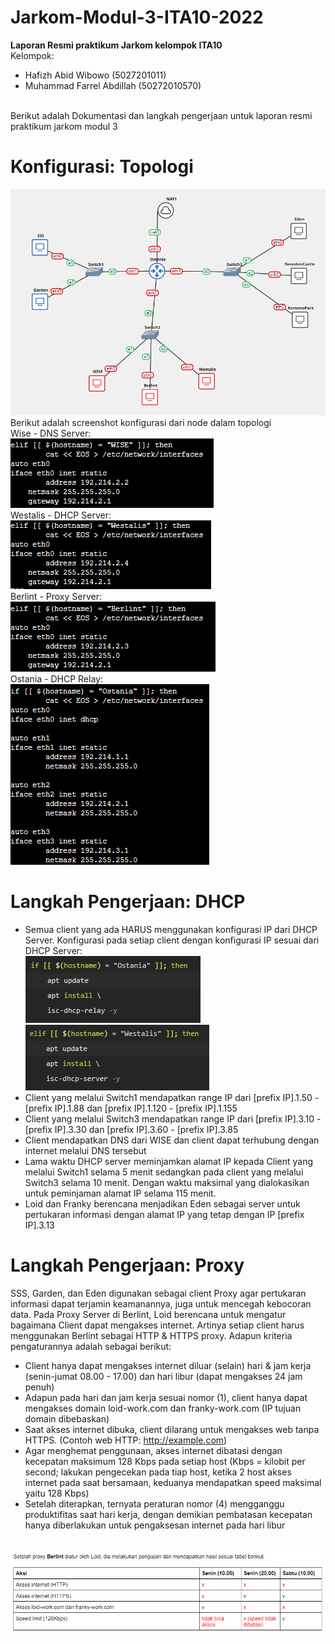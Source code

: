 # Jarkom-Modul-3-ITA10-2022
**Laporan Resmi praktikum Jarkom kelompok ITA10**
<br>
Kelompok:
- Hafizh Abid Wibowo (5027201011)
- Muhammad Farrel Abdillah (50272010570)
<br>
Berikut adalah Dokumentasi dan langkah pengerjaan untuk laporan resmi praktikum jarkom modul 3
<br>

# **Konfigurasi: Topologi**
<img src="Screenshot/1.PNG">
<br>
 Berikut adalah screenshot konfigurasi dari node dalam topologi
 
 <br>
 Wise - DNS Server:
 <br>
 <img src="Screenshot/2.PNG">
 
 <br>
 Westalis - DHCP Server:
 <br>
 <img src="Screenshot/3.PNG">
 
 <br>
 Berlint - Proxy Server:
 <br>
 <img src="Screenshot/4.PNG">
 
 <br>
 Ostania - DHCP Relay:
 <br>
 <img src="Screenshot/5.PNG">
 
 <br>
 
# **Langkah Pengerjaan: DHCP**
- Semua client yang ada HARUS menggunakan konfigurasi IP dari DHCP Server.
  Konfigurasi pada setiap client dengan konfigurasi IP sesuai dari DHCP Server:
  <br>
  <img src="Screenshot/6.PNG">
  <img src="Screenshot/7.PNG">
- Client yang melalui Switch1 mendapatkan range IP dari [prefix IP].1.50 - [prefix IP].1.88 dan [prefix IP].1.120 - [prefix IP].1.155
- Client yang melalui Switch3 mendapatkan range IP dari [prefix IP].3.10 - [prefix IP].3.30 dan [prefix IP].3.60 - [prefix IP].3.85
- Client mendapatkan DNS dari WISE dan client dapat terhubung dengan internet melalui DNS tersebut
- Lama waktu DHCP server meminjamkan alamat IP kepada Client yang melalui Switch1 selama 5 menit sedangkan pada client yang melalui Switch3 selama 10 menit. Dengan waktu maksimal yang dialokasikan untuk peminjaman alamat IP selama 115 menit.
- Loid dan Franky berencana menjadikan Eden sebagai server untuk pertukaran informasi dengan alamat IP yang tetap dengan IP [prefix IP].3.13


# **Langkah Pengerjaan: Proxy**
SSS, Garden, dan Eden digunakan sebagai client Proxy agar pertukaran informasi dapat terjamin keamanannya, juga untuk mencegah kebocoran data. Pada Proxy Server di Berlint, Loid berencana untuk mengatur bagaimana Client dapat mengakses internet. Artinya setiap client harus menggunakan Berlint sebagai HTTP & HTTPS proxy. Adapun kriteria pengaturannya adalah sebagai berikut:
- Client hanya dapat mengakses internet diluar (selain) hari & jam kerja (senin-jumat 08.00 - 17.00) dan hari libur (dapat mengakses 24 jam penuh)
- Adapun pada hari dan jam kerja sesuai nomor (1), client hanya dapat mengakses domain loid-work.com dan franky-work.com (IP tujuan domain dibebaskan)
- Saat akses internet dibuka, client dilarang untuk mengakses web tanpa HTTPS. (Contoh web HTTP: http://example.com)
- Agar menghemat penggunaan, akses internet dibatasi dengan kecepatan maksimum 128 Kbps pada setiap host (Kbps = kilobit per second; lakukan pengecekan pada tiap host, ketika 2 host akses internet pada saat bersamaan, keduanya mendapatkan speed maksimal yaitu 128 Kbps)
- Setelah diterapkan, ternyata peraturan nomor (4) mengganggu produktifitas saat hari kerja, dengan demikian pembatasan kecepatan hanya diberlakukan untuk pengaksesan internet pada hari libur
<br>
<img src="Screenshot/Tabel.PNG">

